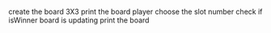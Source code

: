 create the board 3X3
print the board
player choose the slot number
check if isWinner
board is updating
print the board

